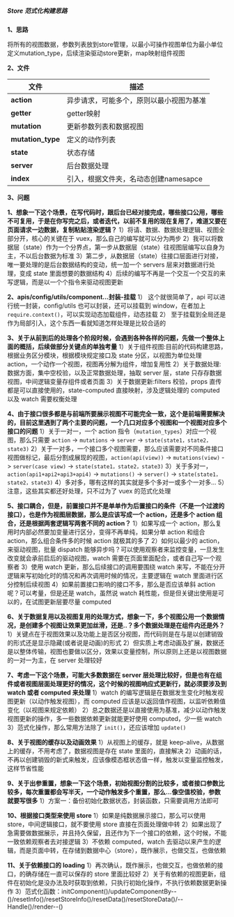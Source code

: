 ##### Store 范式化构建思路

**1、思路**

将所有的视图数据，参数列表放到store管理，以最小可操作视图单位为最小单位定义mutation_type，后续渲染驱动store更新，map映射组件视图

**2、文件**

| 文件              | 描述                                     |
| ----------------- | ---------------------------------------- |
| **action**        | 异步请求，可能多个，原则以最小视图为基准 |
| **getter**        | getter映射                               |
| **mutation**      | 更新参数列表和数据视图                   |
| **mutation_type** | 定义的动作列表                           |
| **state**         | 状态存储                                 |
| **server**        | 后台数据处理                             |
| **index**         | 引入，根据文件夹，名动态创建namesapce    |

**3、问题**

**1、想象一下这个场景，在写代码时，跟后台已经对接完成，哪些接口公用，哪些不可复用，于是在你写完之后，或者迭代，以前不复用的现在复用了，难道又要在页面请求一边数据，复制粘贴渲染逻辑？**
1）将请、数据、数据处理逻辑、视图全部分开，核心的关键在于 vuex，那么自己的编写就可以分为两步
2）我可以将数据层（state）作为一个分界点，第一步从数据层（state）往视图层编写以自身为主，不以后台数据为标准
3）第二步，从数据层（state）往接口层面进行对接，唯一要处理的是后台数据结构的变动，统一加一个 servers 层来对数据进行处理，变成 state 里面想要的数据结构
4）后续的编写不再是一个交互一个交互的来写逻辑，而是以一个个指令来驱动视图更新

**2、apis/config/utils/component...封装-挂载**
1） 这个就很简单了，api 可以进行统一封装，config/utils 也可以封装，还可以挂载到 window，在者加上 `require.context()`，可以实现动态加载组件，动态挂载
2） 至于挂载到全局还是作为局部引入，这个东西一看就知道怎样处理是比较合适的

**3、关于从前到后的处理各个阶段时候，会遇到各种各样的问题，先做一个整体上面的概括，后续做部分关键点的单独考量**
1）关于组件视图:目前的代码构建思路，根据业务区分模块，根据模块规定接口及 state 分区，以视图为单位处理 action，一个动作一个视图，视图再分解为组件，增加复用性
2）关于数据处理:数据方面，集中空校验，以及正常数据处理，抽取 server 层，state 只存存数据视图，中间逻辑变量存组件或者页面
3）关于数据更新:filters 校验，props 直传都是可以直接使用的，state-computed 直接映射，涉及逻辑处理的 computed 以及 watch 需要权衡处理

**4、由于接口很多都是与前端所要展示视图不可能完全一致，这个是前端需要解决的，目前这里遇到了两个主要的问题，一个几口对应多个视图和一个视图对应多个接口的问题**
1）关于一对一，一个 action 指令（`mutation_types`）对应一个视图，那么只需要 `action` -> `mutations` -> `server` -> `state(state1，state2，state3)`
2）关于一对多，一个接口多个视图需要，那么应该需要对不同条件接口视图做标记，最后分割成展现的视图，`action(api(view))` -> `mutations(view)` -> `server(case view)` -> `state(state1，state2，state3)`
3）关于多对一，`action(api1+api2+api3+api4)` -> `mutations()` -> `server()` -> `state(state1，state2，state3)`
4）多对多，哪有这样的其实就是多个多对一或多个一对多...
5）注意，这些其实都还好处理，只不过为了 vuex 的范式化处理

**5、接口耦合，但是，前置接口并不是单单作为后置接口的条件（不是一个过渡的接口），也是作为视图层数据，那么是应该写成一个 action，还是多个 action 组合，还是根据两套逻辑写两套不同的 action？**
1）如果写成一个 action，那么复用时内部必然要加变量进行区分，变得不再单纯，如果分单 action 和组合 action，那么组合条件多的时候 action 就极其的多了
2）如何以最少的 action，来驱动视图，批量 dispatch 能够异步吗？可以使用观察者来监控变量，一旦发生改变就会承前启后的驱动视图，watch 需要在页面里面配合，或者自己写一个观察者
3）使用 watch 更新，那么后续接口的调用要围绕 watch 来写，不能在分开逻辑来写初始化时的情况和再次调用时候的情况，主要逻辑在 watch 里面进行区分控制后续视图
4）如果前置接口影响的接口不多，那么是否应该单斜 action 呢？可以考量，但是还是 watch，虽然说 watch 耗性能，但是但关键出使用是可以的，在试图更新层要尽量 computed

**6、关于数据复用以及视图复用的处理方式，想象一下，多个视图公用一个数据情况，是创建多个视图让效果更加丝滑，还是..？多个数据处理是在组件内还是外？**
1）关键点在于视图效果以及功能上是否区分视图，而代码则是在与是以创建销毁的形式还是显示隐藏(或者说是动画)的形式
2）但实质上考虑动画及扩展，数据还是以整体传输，视图也要做以区分，效果以变量控制，所以原则上还是以视图数据的一对一为主，在 server 处理较好

**7、考虑一下这个场景，可能大多数数据在 server 层处理比较好，但是也有在组件或者视图层面处理更好的情况，这个时候的视图响应式更新行，就必须要涉及到 watch 或者 computed 来处理**
1）watch 的编写逻辑是在数据发生变化时触发视图更新（以动作触发视图），而 computed 应该是以返回值作视图，以监听依赖值变化（以视图来规定依赖）
2）总之数据还是以直接使用为基准，减少以动作触发视图更新的操作，多一些数据依赖更新就能更好使用 computed，少一些 watch
3）范式化操作，那么常用方法除了 `init()`，还应该增加 `update()`

**8、关于视图的缓存以及动画效果**
1）从视图上的缓存，就是 keep-alive，从数据上的缓存，不用考虑了，数据视图是存在 state 里面的，直接解决
2）动画的话，不再以创建销毁的新式来触发，应该像模态框状态值一样，触发以变量监控触发，这样节省性能

**9、关于出参重置，想象一下这个场景，初始视图分割的比较多，或者接口参数比较多，每次重置都会写半天，一个动作触发多个重置，那么...像空值校验，参数就要写很多**
1）方案一：备份初始化数据状态，封装函数，只需要调用方法即可

**10、根据接口类型来使用 store**
1）如果是纯数据展示接口，那么可以使用 store，中间逻辑接口，就不要使用 store 直接在页面处理做中转
2）如果出现了急需要做数据展示，并且持久保留，且还作为下一个接口的依赖，这个时候，不能一致依赖观察者去对接逻辑
3）不依赖 computed，watch 去驱动以来产生的逻辑，而是页面中转，在存储到数据中心（store），既作展示，也做交互，也做依赖

**11、关于依赖接口的 loading**
1）再次确认，既作展示，也做交互，也做依赖的接口，的确存储在一直可以保存的 store 里面比较好
2）关于有依赖的视图更新，组件在初始化是没办法及时获取到依赖，只执行初始化操作，不执行依赖数据更新操作
3）范式化函数：initComponent()/updateComponentBy--()/resetInfo()/resetStoreInfo()/resetData()/resetStoreData()/--Handle()/render--()

